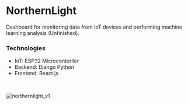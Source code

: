 # NorthernLight
Dashboard for monitoring data from IoT devices and performing machine learning analysis (Unfinished).

### Technologies
- IoT: ESP32 Microcontorller
- Backend: Django Python
- Frontend: React.js

<br>

![northernlight_v1](https://user-images.githubusercontent.com/38709932/233852354-1cfc6d57-59db-410a-be36-49ff0e2af234.png)

